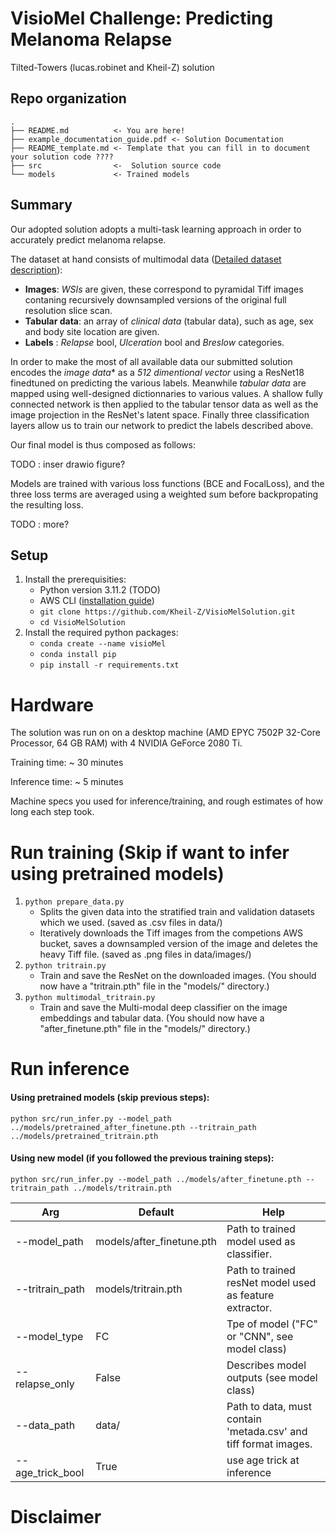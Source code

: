 # VisioMel Challenge: Predicting Melanoma Relapse

Tilted-Towers (lucas.robinet and Kheil-Z) solution


## Repo organization
```
.
├── README.md          <- You are here!
├── example_documentation_guide.pdf <- Solution Documentation
├── README_template.md <- Template that you can fill in to document your solution code ????
├── src                <-  Solution source code
└── models             <- Trained models

```
 
## Summary

Our adopted solution adopts a multi-task learning approach in order to accurately predict melanoma relapse.

The dataset at hand consists of multimodal data ([Detailed dataset description](https://www.drivendata.org/competitions/148/visiomel-melanoma/page/674/)):
- **Images**: *WSIs* are given, these correspond to pyramidal Tiff images contaning recursively downsampled versions of the original full resolution slice scan. 
- **Tabular data**: an array of *clinical data* (tabular data), such as age, sex and body site location are given.
- **Labels** : *Relapse* bool, *Ulceration* bool and *Breslow* categories.


In order to make the most of all available data our submitted solution encodes the *image data** as a *512 dimentional vector* using a ResNet18 finedtuned on predicting the various labels. Meanwhile *tabular data* are mapped using well-designed dictionnaries to various values. A shallow fully connected network is then applied to the tabular tensor data as well as the image projection in the ResNet's latent space. Finally three classification layers allow us to train our network to predict the labels described above.

Our final model is thus composed as follows: 

TODO : inser drawio figure?

Models are trained with various loss functions (BCE and FocalLoss), and the three loss terms are averaged using a weighted sum before backpropating the resulting loss.

TODO : more?

## Setup
1. Install the prerequisities:
    - Python version 3.11.2 (TODO)
    - AWS CLI ([installation guide](https://docs.aws.amazon.com/cli/latest/userguide/getting-started-install.html))
    - `git clone https://github.com/Kheil-Z/VisioMelSolution.git `
    - `cd VisioMelSolution`
2. Install the required python packages:
    - `conda create --name visioMel `
    - `conda install pip `
    - `pip install -r requirements.txt `

# Hardware
The solution was run on on a desktop machine (AMD EPYC 7502P 32-Core Processor, 64 GB RAM) with 4 NVIDIA GeForce 2080 Ti.

Training time: ~ 30 minutes

Inference time: ~ 5 minutes

Machine specs you used for inference/training, and rough estimates of how long each step took.

# Run training (Skip if want to infer using pretrained models)

1. `python prepare_data.py `
   - Splits the given data into the stratified train and validation datasets which we used. (saved as .csv files in data/)
   - Iteratively downloads the Tiff images from the competions AWS bucket, saves a downsampled version of the image and deletes the heavy Tiff file. (saved as .png files in data/images/)
2. `python tritrain.py `
   - Train and save the ResNet on the downloaded images. (You should now have a "tritrain.pth" file in the "models/" directory.)
3. `python multimodal_tritrain.py `
   - Train and save the Multi-modal deep classifier on the image embeddings and tabular data. (You should now have a "after_finetune.pth" file in the "models/" directory.)

# Run inference
#### Using pretrained models (skip previous steps):
` python src/run_infer.py --model_path ../models/pretrained_after_finetune.pth --tritrain_path ../models/pretrained_tritrain.pth `
#### Using new model (if you followed the previous training steps):
` python src/run_infer.py --model_path ../models/after_finetune.pth --tritrain_path ../models/tritrain.pth `

| Arg              | Default                   | Help                                                            |
|------------------|---------------------------|-----------------------------------------------------------------|
| --model_path     | models/after_finetune.pth | Path to trained model used as classifier.                       |
| --tritrain_path  | models/tritrain.pth       | Path to trained resNet model used as feature extractor.         |
| --model_type     | FC                        | Tpe of model ("FC" or "CNN", see model class)                   |
| --relapse_only   | False                     | Describes model outputs (see model class)                       |
| --data_path      | data/                     | Path to data, must contain 'metada.csv' and tiff format images. |
| --age_trick_bool | True                      | use age trick at inference                                      |

# Disclaimer
